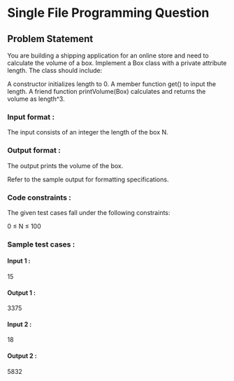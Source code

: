 # Single File Programming Question

## Problem Statement

You are building a shipping application for an online store and need to calculate the volume of a box. Implement a Box class with a private attribute length. The class should include:

A constructor initializes length to 0.
A member function get() to input the length.
A friend function printVolume(Box) calculates and returns the volume as length^3.

### Input format :

The input consists of an integer the length of the box N.

### Output format :

The output prints the volume of the box.

Refer to the sample output for formatting specifications.

### Code constraints :

The given test cases fall under the following constraints:

0 ≤ N ≤ 100

### Sample test cases :

#### Input 1 :

15

#### Output 1 :

3375

#### Input 2 :

18

#### Output 2 :

5832
